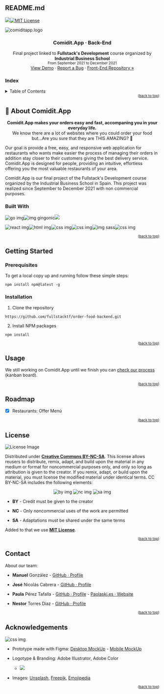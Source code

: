 ## README.md

<a href=""><img src="https://img.shields.io/github/issues/fullstacktf/order-food-backend?color=blue&amp;style=for-the-badge"/></a><a href="https://github.com/fullstacktf/order-food-backend/blob/main/LICENSE.txt"><img src="https://camo.githubusercontent.com/111148992d0253f8d5e36b62087d48a9eabb1d7244b2b7316214f47d5c9a8781/68747470733a2f2f696d672e736869656c64732e696f2f6769746875622f6c6963656e73652f6f74686e65696c647265772f426573742d524541444d452d54656d706c6174652e7376673f7374796c653d666f722d7468652d6261646765" alt="MIT License" data-canonical-src="https://img.shields.io/github/license/othneildrew/Best-README-Template.svg?style=for-the-badge" style="max-width: 100%;"></a>

![comiditapp.logo](https://emojipedia-us.s3.dualstack.us-west-1.amazonaws.com/thumbs/120/apple/285/hamburger_1f354.png)

<center><h3>Comidit.App · Back-End</h3></center>

<center>Final project linked to <strong>Fullstack's Development</strong> course organized by <strong>Industrial Business School</strong></center>
<center><small>From September 2021 to December 2021</small></center>

<center><a href="#">View Demo</a> · <a href="https://github.com/fullstacktf/order-food-backend/issues">Report a Bug</a> · <a href="https://github.com/fullstacktf/order-food-frontend">Front-End Repository »</a></center>

### Index

<details>
	<summary>Table of Contents</summary>
	  <ol>
    <li><a href="#about-comidit.app">About Comidit.App</a>
    <ul>
       <li><a href="#built-with">Built With</a></li>
    </ul>
    </li>
    <li>
      <a href="#getting-started">Getting Started</a>
      <ul>
        <li><a href="#prerequisites">Prerequisites</a></li>
        <li><a href="#installation">Installation</a></li>
      </ul>
    </li>
    <li><a href="#usage">Usage</a></li>
    <li><a href="#roadmap">Roadmap</a></li>
    <li><a href="#license">License</a></li>
    <li><a href="#contact">Contact</a></li>
    <li><a href="#acknowledgments">Acknowledgments</a></li>
  </ol>
</details>



<div style="text-align: right"><small>(<a href="#top">back to top</a>)</small></div>

## 🍔 About Comidit.App

<center><strong>Comidit.App makes your orders easy and fast, accompaning you in your everyday life.</strong></center>
<center>We know there are a lot of websites where you could order your food but...Are you sure that they are THIS AMAZING? 💛 </center>

Our goal is provide a free, easy, and responsive web application for restaurants who wants make easier the process of managing their orders in addition stay closer to their customers giving the best delivery service. Comidit.App is designed for people, providing an intuitive, effortless offering you the most valuable restaurants of your area.

Comidit.App is our final project of the Fullstack's Development course organized by the Industrial Business School in Spain. This project was realized since September to December 2021 with non commercial purposes. 

### Built With

![go img](https://img.shields.io/twitter/url?color=cyan&label=golang&logo=go&logoColor=white&style=for-the-badge&url=https%3A%2F%2Fgithub.com%2Ffullstacktf%2Forder-food-backend)![img gingonic](https://img.shields.io/twitter/url?color=lightcyan&label=gingonic&logo=go&logoColor=white&style=for-the-badge&url=https%3A%2F%2Fgithub.com%2Ffullstacktf%2Forder-food-backend)![](https://img.shields.io/twitter/url?color=light&label=mongodb&logo=mongodb&logoColor=white&style=for-the-badge&url=https%3A%2F%2Fgithub.com%2Ffullstacktf%2Forder-food-backend) 

![react img](https://img.shields.io/twitter/url?color=deepskyblue&label=react.js&logo=react&logoColor=white&style=for-the-badge&url=https%3A%2F%2Fgithub.com%2Ffullstacktf%2Forder-food-backend)![html img](https://img.shields.io/twitter/url?color=orange&label=HTML&logo=html5&logoColor=white&style=for-the-badge&url=https%3A%2F%2Fgithub.com%2Ffullstacktf%2Forder-food-backend)![css img](https://img.shields.io/twitter/url?color=blue&label=CSS&logo=css3&logoColor=white&style=for-the-badge&url=https%3A%2F%2Fgithub.com%2Ffullstacktf%2Forder-food-backend)![css img](https://img.shields.io/twitter/url?color=dodgerblue&label=typescript&logo=typescript&logoColor=white&style=for-the-badge&url=https%3A%2F%2Fgithub.com%2Ffullstacktf%2Forder-food-backend)![img sass](https://img.shields.io/twitter/url?color=hotpink&label=sass&logo=sass&logoColor=white&style=for-the-badge&url=https%3A%2F%2Fgithub.com%2Ffullstacktf%2Forder-food-backend)![css img](https://img.shields.io/twitter/url?color=darkturquoise&label=tailwind&logo=tailwindcss&logoColor=white&style=for-the-badge&url=https%3A%2F%2Fgithub.com%2Ffullstacktf%2Forder-food-backend)

<div style="text-align: right"><small>(<a href="#top">back to top</a>)</small></div>

## Getting Started

### Prerequisites

To get a local copy up and running follow these simple steps:

```
npm install npm@latest -g
```

### Installation

1. Clone the repository

```
https://github.com/fullstacktf/order-food-backend.git
```

2. Install NPM packages

```
npm install
```

<div style="text-align: right"><small>(<a href="#top">back to top</a>)</small></div>

## Usage

We still working on Comidit.App until we finish you can [check our process](https://github.com/fullstacktf/order-food-backend/projects/1) (kanban board). 

<div style="text-align: right"><small>(<a href="#top">back to top</a>)</small></div>

## Roadmap

- [x] Restaurants: Offer Menú

<div style="text-align: right"><small>(<a href="#top">back to top</a>)</small></div>

## License

![License Image](https://i.creativecommons.org/l/by-nc-sa/3.0/88x31.png)

Distributed under <a href="https://creativecommons.org/licenses/by-nc-sa/4.0/">**Creative Commons BY-NC-SA**</a>. This license allows reusers to distribute, remix, adapt, and build upon the material in any medium or  format for noncommercial purposes only, and only so long as attribution  is given to the creator. If you remix, adapt, or build upon the  material, you must license the modified material under identical terms. CC BY-NC-SA includes the following elements:

<center>
    <img alt="by img" src="https://mirrors.creativecommons.org/presskit/icons/by.png"/>
	<img alt="nc img" src="https://mirrors.creativecommons.org/presskit/icons/nc.png"/>
    <img alt="sa img" src="https://mirrors.creativecommons.org/presskit/icons/sa.png"/>
</center>

- **BY** - Credit must be given to the creator
- **NC** - Only noncommercial uses of the work are permitted

- **SA** - Adaptations must be shared under the same terms

Added to that we use [**MIT License**](https://github.com/fullstacktf/order-food-backend/blob/main/LICENSE.txt). 

<div style="text-align: right"><small>(<a href="#top">back to top</a>)</small></div>

## Contact

About our team:

- **Manuel** González - [GitHub · Profile](https://github.com/ManuYuzu)

- **José** Nicolás Cabrera - [GitHub · Profile](https://github.com/jncabdom)

- **Paula** Pérez Tafalla -  [GitHub · Profile](https://github.com/paolaski) - [Paolaski.es · Website](https://www.paolaski.es/)

- **Nestor** Torres Diaz - [GitHub · Profile](https://github.com/dtote)

  <div style="text-align: right"><small>(<a href="#top">back to top</a>)</small></div>

## Acknowledgements

![css img](https://img.shields.io/twitter/url?color=lavender&label=figma&logo=figma&logoColor=white&style=for-the-badge&url=https%3A%2F%2Fgithub.com%2Ffullstacktf%2Forder-food-backend)

- Prototype made with Figma: [Desktop MockUp](https://www.figma.com/proto/aHNeGVsCf51rHtUjCpC9O4/Order-Food---Curso-Fullstack-EOI-2021-team-library?node-id=314%3A5&starting-point-node-id=314%3A5) - [Mobile MockUp](https://www.figma.com/proto/aHNeGVsCf51rHtUjCpC9O4/Order-Food---Curso-Fullstack-EOI-2021-team-library?node-id=430%3A21&starting-point-node-id=430%3A21)

- Logotype & Branding: Adobe Illustrator, Adobe Color
  - ![](./__images/color-palette.png)
- Images: [Unsplash](https://unsplash.com/), [Freepik](https://www.freepik.es/home), [Emojipedia]()

<div style="text-align: right"><small>(<a href="#top">back to top</a>)</small></div>


